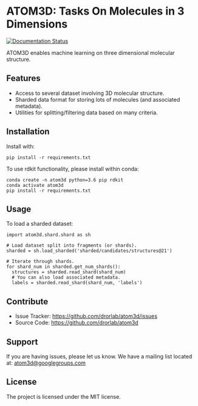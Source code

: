 # ATOM3D: Tasks On Molecules in 3 Dimensions

[![Documentation
Status](https://readthedocs.org/projects/atom3d/badge/?version=latest)](http://atom3d.readthedocs.io/?badge=latest)

ATOM3D enables machine learning on three dimensional molecular structure.

## Features

* Access to several dataset involving 3D molecular structure. 
* Sharded data format for storing lots of molecules (and associated metadata).
* Utilities for splitting/filtering data based on many criteria.

## Installation

Install with:

```
pip install -r requirements.txt
```
    
To use rdkit functionality, please install within conda:

```
conda create -n atom3d python=3.6 pip rdkit
conda activate atom3d
pip install -r requirements.txt
```

## Usage

To load a sharded dataset:

```
import atom3d.shard.shard as sh

# Load dataset split into fragments (or shards).
sharded = sh.load_sharded('sharded/candidates/structures@21')

# Iterate through shards.
for shard_num in sharded.get_num_shards():
  structures = sharded.read_shard(shard_num)
  # You can also load associated metadata.
  labels = sharded.read_shard(shard_num, 'labels')
```

## Contribute

* Issue Tracker: https://github.com/drorlab/atom3d/issues
* Source Code: https://github.com/drorlab/atom3d

## Support

If you are having issues, please let us know.
We have a mailing list located at: atom3d@googlegroups.com

## License

The project is licensed under the MIT license.
